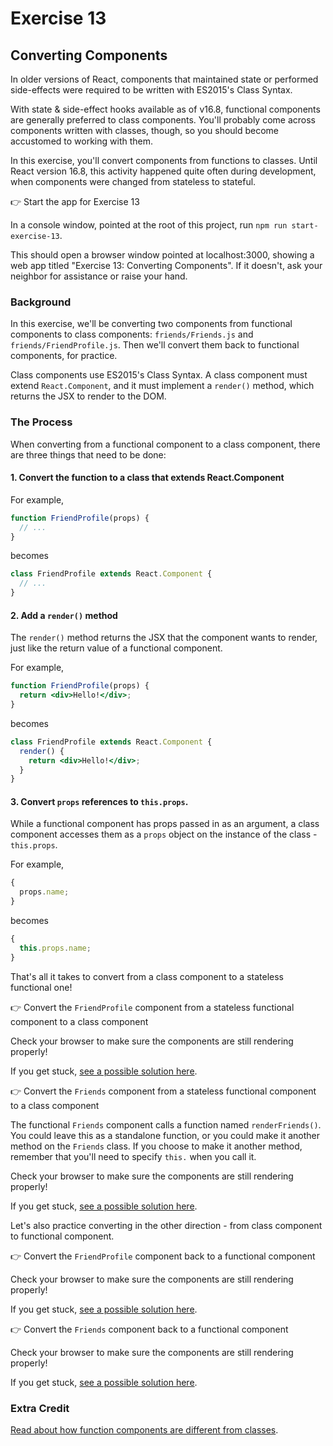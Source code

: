 # Exercise 13

## Converting Components

In older versions of React, components that maintained state or performed side-effects were required to be written with ES2015's Class Syntax.

With state & side-effect hooks available as of v16.8, functional components are generally preferred to class components. You'll probably come across components written with classes, though, so you should become accustomed to working with them.

In this exercise, you'll convert components from functions to classes. Until React version 16.8, this activity happened quite often during development, when components were changed from stateless to stateful.

👉 Start the app for Exercise 13

In a console window, pointed at the root of this project, run `npm run start-exercise-13`.

This should open a browser window pointed at localhost:3000, showing a web app titled "Exercise 13: Converting Components". If it doesn't, ask your neighbor for assistance or raise your hand.

### Background

In this exercise, we'll be converting two components from functional components to class components: `friends/Friends.js` and `friends/FriendProfile.js`. Then we'll convert them back to functional components, for practice.

Class components use ES2015's Class Syntax. A class component must extend `React.Component`, and it must implement a `render()` method, which returns the JSX to render to the DOM.

### The Process

When converting from a functional component to a class component, there are three things that need to be done:

#### 1. Convert the function to a class that extends React.Component

For example,

```jsx
function FriendProfile(props) {
  // ...
}
```

becomes

```jsx
class FriendProfile extends React.Component {
  // ...
}
```

#### 2. Add a `render()` method

The `render()` method returns the JSX that the component wants to render, just like the return value of a functional component.

For example,

```jsx
function FriendProfile(props) {
  return <div>Hello!</div>;
}
```

becomes

```jsx
class FriendProfile extends React.Component {
  render() {
    return <div>Hello!</div>;
  }
}
```

#### 3. Convert `props` references to `this.props`.

While a functional component has props passed in as an argument, a class component accesses them as a `props` object on the instance of the class - `this.props`.

For example,

```jsx
{
  props.name;
}
```

becomes

```jsx
{
  this.props.name;
}
```

That's all it takes to convert from a class component to a stateless functional one!

👉 Convert the `FriendProfile` component from a stateless functional component to a class component

Check your browser to make sure the components are still rendering properly!

If you get stuck, [see a possible solution here](./SOLUTIONS.md#friendprofile-to-class).

👉 Convert the `Friends` component from a stateless functional component to a class component

The functional `Friends` component calls a function named `renderFriends()`. You could leave this as a standalone function, or you could make it another method on the `Friends` class. If you choose to make it another method, remember that you'll need to specify `this.` when you call it.

Check your browser to make sure the components are still rendering properly!

If you get stuck, [see a possible solution here](./SOLUTIONS.md#friends-to-class).

Let's also practice converting in the other direction - from class component to functional component.

👉 Convert the `FriendProfile` component back to a functional component

Check your browser to make sure the components are still rendering properly!

If you get stuck, [see a possible solution here](./SOLUTIONS.md#friendprofile-to-functional).

👉 Convert the `Friends` component back to a functional component

Check your browser to make sure the components are still rendering properly!

If you get stuck, [see a possible solution here](./SOLUTIONS.md#friends-to-functional).

### Extra Credit

[Read about how function components are different from classes](https://overreacted.io/how-are-function-components-different-from-classes/).
